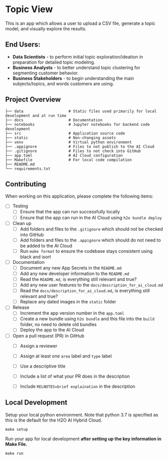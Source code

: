 # Topic View
This is an app which allows a user to upload a CSV file, generate a topic model, and visually explore the results.

## End Users:
* **Data Scientists** - to perform initial topic exploration/ideation in preparation for detailed topic modeling.
* **Business Analysts** - to better understand topic clustering for segmenting customer behavior.
* **Business Stakeholders** - to begin understanding the main subjects/topics, and words customers are using.



## Project Overview

```
├── data                    # Static files used primarily for local development and at run time
├── docs                    # Documentation
├── notebooks               # Jupyter notebooks for backend code development
├── src                     # Application source code
├── static                  # Non-changing assets
├── venv                    # Virtual python environment
├── .appignore              # Files to not publish to the AI Cloud
├── .gitignore              # Files to not check into GitHub
├── app.toml                # AI Cloud configuration
├── Makefile                # For local code compilation
├── README.md               
└── requirements.txt
```

## Contributing
When working on this application, please complete the following items:

- [ ] Testing
    - [ ] Ensure that the app can run successfully locally
    - [ ] Ensure that the app can run in the AI Cloud using `h2o bundle deploy`

- [ ] Clean up
    - [ ] Add folders and files to the `.gitignore` which should not be checked into GitHub
    - [ ] Add folders and files to the `.appignore` which should do not need to be added to the AI Cloud
    - [ ] Run `make format` to ensure the codebase stays consistent using black and isort

- [ ] Documentation
    - [ ] Document any new App Secrets in the `README.md`
    - [ ] Add any new developer information to the `README.md`
    - [ ] Read the `README.md`, is everything still relevant and true?
    - [ ] Add any new user features to the `docs/description_for_ai_cloud.md`
    - [ ] Read the `docs/description_for_ai_cloud.md`, is everything still relevant and true?
    - [ ] Replace any dated images in the `static` folder

- [ ] Release
    - [ ] Increment the app version number in the `app.toml`
    - [ ] Create a new bundle using `h2o bundle` and this file into the `build` folder, no need to delete old bundles
    - [ ] Deploy the app to the AI Cloud

- [ ] Open a pull request (PR) in GitHub
    - [ ] Assign a reviewer
    - [ ] Assign at least one `area` label and `type` label
    - [ ] Use a descriptive title
    - [ ] Include a list of what your PR does in the description
    - [ ] Include `RELNOTES=brief explaination` in the description


## Local Development
Setup your local python environment. Note that python 3.7 is specified as this is the default for the H2O AI
Hybrid Cloud.

```shell script
make setup
```

Run your app for local development **after setting up the key information in Make File.**
```shell script
make run
```
